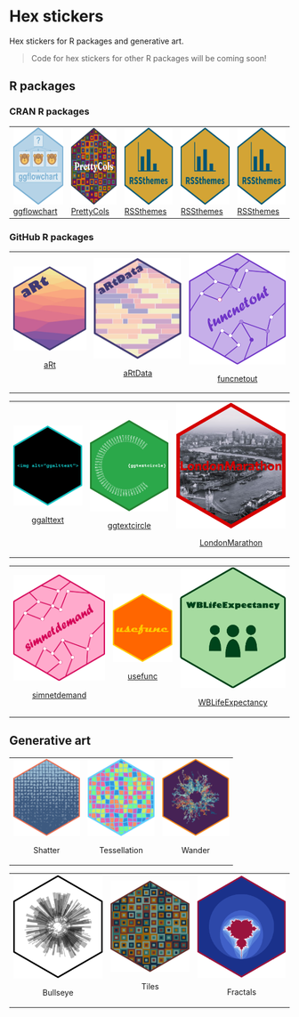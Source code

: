 # Hex stickers

Hex stickers for R packages and generative art.

> Code for hex stickers for other R packages will be coming soon!

## R packages

### CRAN R packages

<table>
<tr>
<td>
<img src="/ggflowchart/logo.png" width="120" height="139"><br /><a href="https://github.com/nrennie/ggflowchart">ggflowchart</a>
</td>
<td>
<img src="/PrettyCols/logo.png" width="120" height="139"><br /><a href="https://github.com/nrennie/PrettyCols">PrettyCols</a>
</td>
<td>
<img src="/RSSthemes/logo.png" width="120" height="139"><br /><a href="https://github.com/nrennie/RSSthemes">RSSthemes</a>
</td>
<td>
<img src="/RSSthemes/logo.png" width="120" height="139"><br /><a href="https://github.com/nrennie/RSSthemes">RSSthemes</a>
</td>
<td>
<img src="/RSSthemes/logo.png" width="120" height="139"><br /><a href="https://github.com/nrennie/RSSthemes">RSSthemes</a>
</td>
</tr>
</table>

### GitHub R packages

<table>
<tr>
<td>
<img src="/aRt/logo.png" width="100%"><br /><a href="https://github.com/nrennie/aRt"><p align="center">aRt</p></a>
</td>
<td>
<img src="/aRtData/logo.png" width="100%"><br /><a href="https://github.com/nrennie/aRtData"><p align="center">aRtData</p></a>
</td>
<td>
<img src="/funcnetout/logo.png" width="100%"><br /><a href="https://github.com/nrennie/funcnetout"><p align="center">funcnetout</p></a>
</td>
</tr>
</table>


<table>
<tr>
<td>
<img src="/ggalttext/logo.png" width="100%"><br /><a href="https://github.com/nrennie/ggalttext"><p align="center">ggalttext</p></a>
</td>
<td>
<img src="/ggtextcircle/logo.png" width="100%"><br /><a href="https://github.com/nrennie/ggtextcircle"><p align="center">ggtextcircle</p></a>
</td>
<td>
<img src="/LondonMarathon/logo.png" width="100%"><br /><a href="https://github.com/nrennie/LondonMarathon"><p align="center">LondonMarathon</p></a>
</td>
</tr>
</table>


<table>
<tr>
<td>
<img src="/simnetdemand/logo.png" width="100%"><br /><a href="https://github.com/nrennie/simnetdemand"><p align="center">simnetdemand</p></a>
</td>
<td>
<img src="/usefunc/logo.png" width="100%"><br /><a href="https://github.com/nrennie/usefunc"><p align="center">usefunc</p></a>
</td>
<td>
<img src="/WBLifeExpectancy/logo.png" width="100%"><br /><a href="https://github.com/nrennie/WBLifeExpectancy"><p align="center">WBLifeExpectancy</p></a>
</td>
</tr>
</table>



## Generative art

<table>
<tr>
<td>
<img src="/Rtistry/shatter.png" width="120" height="139"><br /><p align="center">Shatter</p>
</td>
<td>
<img src="/Rtistry/random_tessellation.png" width="120" height="139"><br /><p align="center">Tessellation</p>
</td>
<td>
<img src="/Rtistry/wander.png" width="120" height="139"><br /><p align="center">Wander</p>
</td>
</tr>
</table>

<table>
<tr>
<td>
<img src="/Rtistry/bullseye.png" width="100%"><br /><p align="center">Bullseye</p>
</td>
<td>
<img src="/Rtistry/tiles.png" width="100%"><br /><p align="center">Tiles</p>
</td>
<td>
<img src="/Rtistry/fractals.png" width="100%"><br /><p align="center">Fractals</p>
</td>
</tr>
</table>

